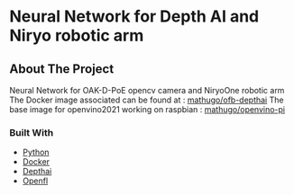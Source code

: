 # Neural Network for Depth AI and Niryo robotic arm


<!-- ABOUT THE PROJECT -->
## About The Project

Neural Network for OAK-D-PoE opencv camera and NiryoOne robotic arm 
The Docker image associated can be found at : [mathugo/ofb-depthai](https://hub.docker.com/r/mathugo/ofb-depthai)
The base image for openvino2021 working on raspbian : [mathugo/openvino-pi](https://hub.docker.com/r/mathugo/openvino-pi)

### Built With

* [Python](https://www.python.org/)
* [Docker](https://www.docker.com/)
* [Depthai](https://docs.luxonis.com/en/latest/)
* [Openfl](https://github.com/intel/openfl)

